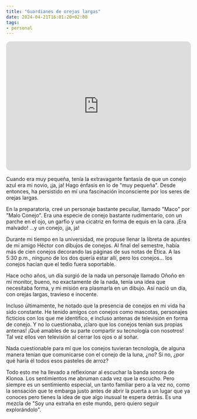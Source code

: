 ```yaml
---
title: "Guardianes de orejas largas"
date: 2024-04-21T16:01:20+02:00
tags:
- personal
---
```

<iframe style="border-radius:12px" src="https://open.spotify.com/embed/track/4LCB47WRcLNKileHcmAqjV?utm_source=generator" width="100%" height="352" frameBorder="0" allowfullscreen="" allow="autoplay; clipboard-write; encrypted-media; fullscreen; picture-in-picture" loading="lazy"></iframe>

Cuando era muy pequeña, tenía la extravagante fantasía de que un conejo azul era mi novio, ¡ja, ja! Hago énfasis en lo de "muy pequeña". Desde entonces, ha persistido en mí una fascinación inconsciente por los seres de orejas largas.

En la preparatoria, creé un personaje bastante peculiar, llamado "Maco" por "Malo Conejo". Era una especie de conejo bastante rudimentario, con un parche en el ojo, un garfio y una cicatriz en forma de equis en la cara. ¡Era malvado! ...y un conejo, ¡ja, ja!

Durante mi tiempo en la universidad, me propuse llenar la libreta de apuntes de mi amigo Héctor con dibujos de conejos. Al final del semestre, había más de cien conejos decorando las páginas de sus notas de Ética. A las 5:30 p.m., ninguno de los dos quería estar allí, pero los conejos... los conejos hacían que el tedio fuera soportable.

Hace ocho años, un día surgió de la nada un personaje llamado Oñoño en mi monitor, bueno, no exactamente de la nada, tenía una idea que necesitaba forma, y mi misión era plasmarla en un dibujo. Así nació un día, con orejas largas, travieso e inocente.

Incluso últimamente, he notado que la presencia de conejos en mi vida ha sido constante. He tenido amigos con conejos como mascotas, personajes ficticios con los que me identifico, e incluso antenas de televisión en forma de conejo. Y no lo cuestionaba, ¡claro que los conejos tenían sus propias antenas! ¡Qué amables de su parte compartir su tecnología con nosotros! Tal vez ellos ven televisión al cerrar los ojos o al soñar. 

Nada cuestionable para mí que los conejos tuvieran tecnología, de alguna manera tenían que comunicarse con el conejo de la luna, ¿no? Si no, ¿por qué haría él todos esos pasteles de arroz?

Todo esto me ha llevado a reflexionar al escuchar la banda sonora de Klonoa. Los sentimientos me abruman cada vez que la escucho. Pero siempre es un sentimiento especial, un tanto familiar pero a la vez no, como la sensación que te embarga justo antes de abrir la puerta a un lugar que ya conoces pero tienes la idea de que algo inusual te espera detrás. Es una mezcla de "Soy una extraña en este mundo, pero quiero seguir explorándolo".
